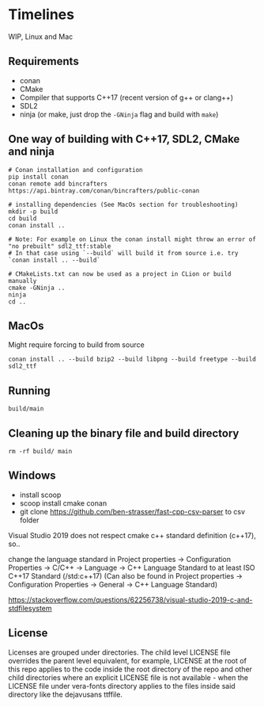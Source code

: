 Timelines
=========

WIP, Linux and Mac

Requirements
------------

* conan
* CMake
* Compiler that supports C++17 (recent version of g++ or clang++)
* SDL2
* ninja (or make, just drop the `-GNinja` flag and build with `make`)

One way of building with C++17, SDL2, CMake and ninja
-----------------------------------------------------

    # Conan installation and configuration
    pip install conan
    conan remote add bincrafters https://api.bintray.com/conan/bincrafters/public-conan
    
    # installing dependencies (See MacOs section for troubleshooting)
    mkdir -p build
    cd build
    conan install ..
    
    # Note: For example on Linux the conan install might throw an error of "no prebuilt" sdl2_ttf:stable
    # In that case using `--build` will build it from source i.e. try `conan install .. --build`
    
    # CMakeLists.txt can now be used as a project in CLion or build manually
    cmake -GNinja ..
    ninja
    cd ..
    
MacOs
-----

Might require forcing to build from source

    conan install .. --build bzip2 --build libpng --build freetype --build sdl2_ttf

Running
-------

    build/main

Cleaning up the binary file and build directory
-----------------------------------------------

    rm -rf build/ main

Windows
-----------------------------------------------

- install scoop
- scoop install cmake conan
- git clone https://github.com/ben-strasser/fast-cpp-csv-parser to csv folder

Visual Studio 2019 does not respect cmake c++ standard definition (c++17), so..

change the language standard in Project properties -> Configuration Properties -> C/C++ -> Language -> C++ Language Standard to at least ISO C++17 Standard (/std:c++17)
(Can also be found in Project properties -> Configuration Properties -> General -> C++ Language Standard)

https://stackoverflow.com/questions/62256738/visual-studio-2019-c-and-stdfilesystem

License
-----------------------------------------------

Licenses are grouped under directories. The child level LICENSE file overrides the parent level equivalent, for example, LICENSE at the root of this repo applies to the code inside the root directory of the repo and other child directories where an explicit LICENSE file is not available - when the LICENSE file under vera-fonts directory applies to the files inside said directory like the dejavusans ttffile.

